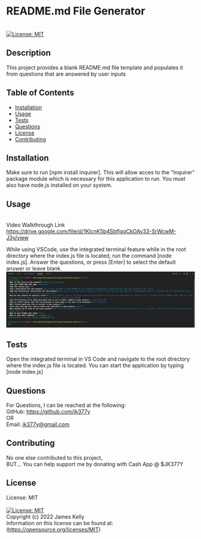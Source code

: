 
# README.md File Generator
<br>[![License: MIT](https://img.shields.io/badge/License-MIT-yellow.svg)](https://opensource.org/licenses/MIT)

## Description
This project provides a blank README.md file template and populates it from questions that are answered by user inputs

## Table of Contents
- [Installation](#installation)
- [Usage](#usage)
- [Tests](#tests)
- [Questions](#questions)
- [License](#license)
- [Contributing](#contributing)

## Installation
Make sure to run [npm install inquirer]. This will allow acces to the "Inquirer" package module which is necessary for this application to run. You must also have node.js installed on your system.

## Usage
<br>Video Walkthrough Link
<br>https://drive.google.com/file/d/1KlcnK5b4SbfIgqCkOAv33-SrWcwM-J3y/view<br>

While using VSCode, use the integrated terminal feature while in the root directory where the index.js file is located, run the command [node index.js]. Answer the questions, or press [Enter] to select the default answer or leave blank.
<br>![demo screenshot](./images/demo.JPG)

## Tests
Open the integrated terminal in VS Code and navigate to the root directory where the index.js file is located.  You can start the application by typing [node index.js]

## Questions
For Questions, I can be reached at the following:
<br>GitHub:  https://github.com/jk377y
<br>OR
<br>Email:  jk377y@gmail.com

## Contributing
No one else contributed to this project,
<br>BUT... You can help support me by donating with Cash App @ $JK377Y

## License
License: MIT
<br><br>[![License: MIT](https://img.shields.io/badge/License-MIT-yellow.svg)](https://opensource.org/licenses/MIT)
<br>Copyright (c) 2022 James Kelly
<br>Information on this license can be found at: (https://opensource.org/licenses/MIT)


